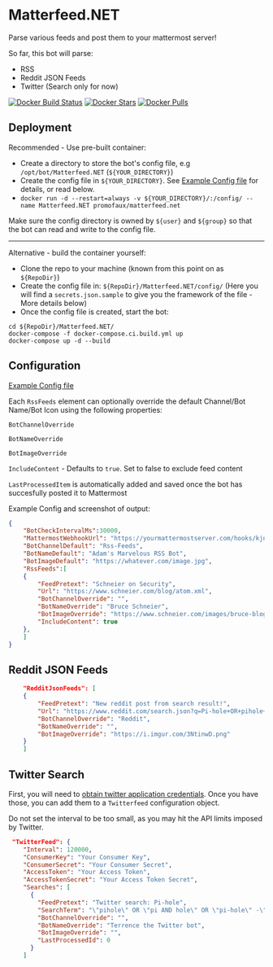 # Matterfeed.NET
Parse various feeds and post them to your mattermost server!

So far, this bot will parse:
- RSS
- Reddit JSON Feeds
- Twitter (Search only for now)

[![Docker Build Status](https://img.shields.io/docker/build/promofaux/matterfeed.net.svg)](https://hub.docker.com/r/promofaux/matterfeed.net/builds/) [![Docker Stars](https://img.shields.io/docker/stars/promofaux/matterfeed.net.svg)](https://hub.docker.com/r/promofaux/matterfeed.net/) [![Docker Pulls](https://img.shields.io/docker/pulls/promofaux/matterfeed.net.svg)](https://hub.docker.com/r/promofaux/matterfeed.net/) 

## Deployment
Recommended - Use pre-built container:
- Create a directory to store the bot's config file, e.g `/opt/bot/Matterfeed.NET` (`${YOUR_DIRECTORY}`)
- Create the config file in `${YOUR_DIRECTORY}`. See [Example Config file](https://github.com/PromoFaux/Matterfeed.NET/blob/master/config/secrets.json.sample) for details, or read below.
- `docker run -d --restart=always -v ${YOUR_DIRECTORY}/:/config/ --name Matterfeed.NET promofaux/matterfeed.net`

Make sure the config directory is owned by `${user}` and `${group}` so that the bot can read and write to the config file.

----

Alternative - build the container yourself:
- Clone the repo to your machine (known from this point on as `${RepoDir}`)
- Create the config file in: `${RepoDir}/Matterfeed.NET/config/` (Here you will find a `secrets.json.sample` to give you the framework of the file - More details below)
- Once the config file is created, start the bot:
```
cd ${RepoDir}/Matterfeed.NET/
docker-compose -f docker-compose.ci.build.yml up
docker-compose up -d --build
```

## Configuration

[Example Config file](https://github.com/PromoFaux/Matterfeed.NET/blob/master/Matterfeed.NET/config/secrets.json.sample)

Each `RssFeeds` element can optionally override the default Channel/Bot Name/Bot Icon using the following properties:

`BotChannelOverride`

`BotNameOverride`

`BotImageOverride`

`IncludeContent` - Defaults to `true`. Set to false to exclude feed content

`LastProcessedItem` is automatically added and saved once the bot has succesfully posted it to Mattermost


Example Config and screenshot of output:

```JSON
{
    "BotCheckIntervalMs":30000,
    "MattermostWebhookUrl": "https://yourmattermostserver.com/hooks/kjnk4j3wnfkse",
    "BotChannelDefault": "Rss-Feeds",
    "BotNameDefault": "Adam's Marvelous RSS Bot",
    "BotImageDefault": "https://whatever.com/image.jpg",
    "RssFeeds":[  
    {
        "FeedPretext": "Schneier on Security",
        "Url": "https://www.schneier.com/blog/atom.xml",
        "BotChannelOverride": "",
        "BotNameOverride": "Bruce Schneier",
        "BotImageOverride": "https://www.schneier.com/images/bruce-blog3.jpg",
        "IncludeContent": true
    },
    ]
}
```

## Reddit JSON Feeds


```JSON
    "RedditJsonFeeds": [
    {
        "FeedPretext": "New reddit post from search result!",
        "Url": "https://www.reddit.com/search.json?q=Pi-hole+OR+pihole+NOT+subreddit%3Apihole",
        "BotChannelOverride": "Reddit",
        "BotNameOverride": "",
        "BotImageOverride": "https://i.imgur.com/3NtinwD.png"
    }
    ]
```

## Twitter Search

First, you will need to [obtain twitter application credentials](https://apps.twitter.com/). Once you have those, you can add them to a `Twitterfeed` configuration object.

Do not set the interval to be too small, as you may hit the API limits imposed by Twitter.

```JSON
 "TwitterFeed": {
    "Interval": 120000,
    "ConsumerKey": "Your Consumer Key",
    "ConsumerSecret": "Your Consumer Secret",
    "AccessToken": "Your Access Token",
    "AccessTokenSecret": "Your Access Token Secret",
    "Searches": [
      {
        "FeedPretext": "Twitter search: Pi-hole",
        "SearchTerm": "\"pihole\" OR \"pi AND hole\" OR \"pi-hole\" -\"shut\" OR \"@The_Pi_Hole\" -from:@A_Pi_Hole -from:@My_Pi_Hole",
        "BotChannelOverride": "",
        "BotNameOverride": "Terrence the Twitter bot",
        "BotImageOverride": "",
        "LastProcessedId": 0
      }
    ]
  
```

